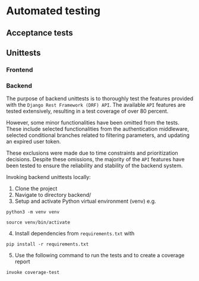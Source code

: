 # Automated testing

## Acceptance tests



## Unittests

### Frontend

### Backend

The purpose of backend unittests is to thoroughly test the features provided with the `Django Rest Framework (DRF) API`. The available `API` features are tested extensively, resulting in a test coverage of over 80 percent.

However, some minor functionalities have been omitted from the tests. These include selected functionalities from the authentication middleware, selected conditional branches related to filtering parameters, and updating an expired user token.

These exclusions were made due to time constraints and prioritization decisions. Despite these omissions, the majority of the `API` features have been tested to ensure the reliability and stability of the backend system.

Invoking backend unittests locally:

1. Clone the project
2. Navigate to directory backend/
3. Setup and activate Python virtual environment (venv) e.g.
```
python3 -m venv venv
```
```
source venv/bin/activate
```
4. Install dependencies from `requirements.txt` with
```shell
pip install -r requirements.txt
```
5. Use the following command to run the tests and to create a coverage report
```shell
invoke coverage-test
```



